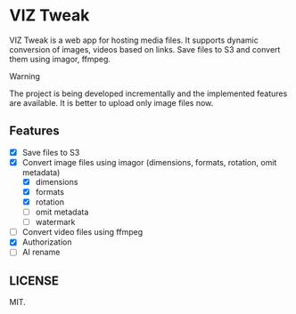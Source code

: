 # VIZ Tweak

VIZ Tweak is a web app for hosting media files. It supports dynamic conversion of images, videos based on links. Save files to S3 and convert them using imagor, ffmpeg.

> [!WARNING]
> The project is being developed incrementally and the implemented features are available.
> It is better to upload only image files now.

## Features

- [x] Save files to S3
- [x] Convert image files using imagor (dimensions, formats, rotation, omit metadata)
  - [x] dimensions
  - [x] formats
  - [x] rotation
  - [ ] omit metadata
  - [ ] watermark
- [ ] Convert video files using ffmpeg
- [x] Authorization
- [ ] AI rename

## LICENSE

MIT.
